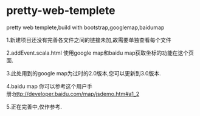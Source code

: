 pretty-web-templete
===================

pretty web templete,build with bootstrap,googlemap,baidumap

1.新建项目还没有完善各文件之间的链接未加,故需要单独查看每个文件

2.addEvent.scala.html 使用google map和baidu map获取坐标的功能在这个页面.

3.此处用到的google map为过时的2.0版本,您可以更新到3.0版本.

4.baidu map 你可以参考这个用户手册:http://developer.baidu.com/map/jsdemo.htm#a1_2

5.正在完善中,仅作参考.
